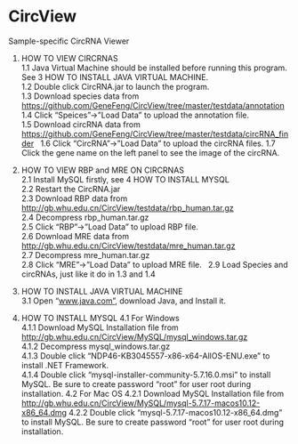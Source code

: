 # CircView
Sample-specific CircRNA Viewer

1. HOW TO VIEW CIRCRNAS  
 1.1 Java Virtual Machine should be installed before running this program. See 3 HOW TO   INSTALL JAVA VIRTUAL MACHINE.  
 1.2 Double click CircRNA.jar to launch the program.  
 1.3 Download species data from https://github.com/GeneFeng/CircView/tree/master/testdata/annotation  
 1.4 Click “Speices”->”Load Data” to upload the annotation file.  
 1.5 Download circRNA data from https://github.com/GeneFeng/CircView/tree/master/testdata/circRNA_finder     
 1.6 Click “CircRNA”->”Load Data” to upload the circRNA files. 
 1.7 Click the gene name on the left panel to see the image of the circRNA.  

2. HOW TO VIEW RBP and MRE ON CIRCRNAS  
 2.1 Install MySQL firstly, see 4 HOW TO INSTALL MYSQL  
 2.2 Restart the CircRNA.jar  
 2.3 Download RBP data from http://gb.whu.edu.cn/CircView/testdata/rbp_human.tar.gz  
 2.4 Decompress rbp_human.tar.gz  
 2.5 Click “RBP”->”Load Data” to upload RBP file.  
 2.6 Download MRE data from http://gb.whu.edu.cn/CircView/testdata/mre_human.tar.gz  
 2.7 Decompress mre_human.tar.gz  
 2.8 Click “MRE”->”Load Data” to upload MRE file.  
 2.9 Load Species and circRNAs, just like it do in 1.3 and 1.4  
  
3. HOW TO INSTALL JAVA VIRTUAL MACHINE  
 3.1 Open “www.java.com”, download Java, and Install it.  

4. HOW TO INSTALL MYSQL 
 4.1 For Windows  
 4.1.1 Download MySQL Installation file from http://gb.whu.edu.cn/CircView/MySQL/mysql_windows.tar.gz  
 4.1.2 Decompress mysql_windows.tar.gz  
 4.1.3 Double click “NDP46-KB3045557-x86-x64-AllOS-ENU.exe” to install .NET Framework.  
 4.1.4 Double click “mysql-installer-community-5.7.16.0.msi” to install MySQL. Be sure to create password “root” for user root during installation.
 4.2 For Mac OS
 4.2.1 Download MySQL Installation file from http://gb.whu.edu.cn/CircView/MySQL/mysql-5.7.17-macos10.12-x86_64.dmg
 4.2.2 Double click “mysql-5.7.17-macos10.12-x86_64.dmg” to install MySQL. Be sure to create password “root” for user root during installation.
 
